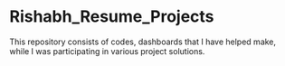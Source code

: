 # Rishabh_Resume_Projects
This repository consists of codes, dashboards that I have helped make, while I was participating in various project solutions.
